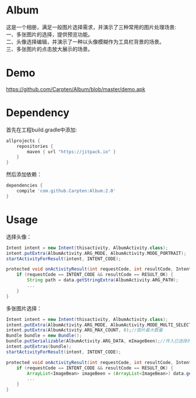 # Album
这是一个相册，满足一般图片选择需求，并演示了三种常用的图片处理场景:
<br>一、多张图片的选择，提供预览功能。
<br>二、头像选择编辑，并演示了一种以头像模糊作为工具栏背景的场景。
<br>三、多张图片的点击放大展示的场景。

# Demo
https://github.com/Carpten/Album/blob/master/demo.apk

# Dependency
首先在工程build.gradle中添加:

```gradle
allprojects {
	repositories {
        maven { url "https://jitpack.io" }
    }
}
```
然后添加依赖：

```gradle
dependencies {
    compile 'com.github.Carpten:Album:2.0'
}
```

# Usage
选择头像：
```gradle
Intent intent = new Intent(thisactivity, AlbumActivity.class);
intent.putExtra(AlbumActivity.ARG_MODE, AlbumActivity.MODE_PORTRAIT);
startActivityForResult(intent, INTENT_CODE);
```

```gradle
protected void onActivityResult(int requestCode, int resultCode, Intent data) {
	if (requestCode == INTENT_CODE && resultCode == RESULT_OK) {
		String path = data.getStringExtra(AlbumActivity.ARG_PATH);
		...
	}
}
```

多张图片选择：
```gradle
Intent intent = new Intent(thisactivity, AlbumActivity.class);
intent.putExtra(AlbumActivity.ARG_MODE, AlbumActivity.MODE_MULTI_SELECT);
intent.putExtra(AlbumActivity.ARG_MAX_COUNT, 8);//图片最大数量
Bundle bundle = new Bundle();
bundle.putSerializable(AlbumActivity.ARG_DATA, mImageBeen);//传入已选择的图片
intent.putExtras(bundle);
startActivityForResult(intent, INTENT_CODE);
```

```gradle
protected void onActivityResult(int requestCode, int resultCode, Intent data) {
	if (requestCode == INTENT_CODE && resultCode == RESULT_OK) {
		ArrayList<ImageBean> imageBeen = (ArrayList<ImageBean>) data.getSerializableExtra(AlbumActivity.ARG_DATA);
		...
	}
}
```
